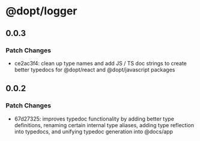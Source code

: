 # @dopt/logger

## 0.0.3

### Patch Changes

- ce2ac3f4: clean up type names and add JS / TS doc strings to create better typedocs for @dopt/react and @dopt/javascript packages

## 0.0.2

### Patch Changes

- 67d27325: improves typedoc functionality by adding better type definitions, renaming certain internal type aliases, adding type reflection into typedocs, and unifying typedoc generation into @docs/app
